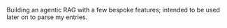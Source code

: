 Building an agentic RAG with a few bespoke features; intended to be used later on to parse my entries. 
